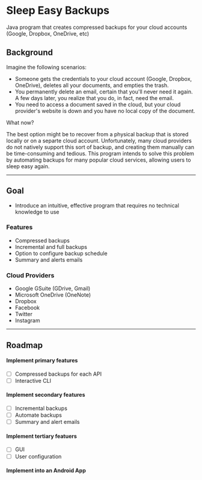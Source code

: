 # Sleep Easy Backups
Java program that creates compressed backups for your cloud accounts (Google, Dropbox, OneDrive, etc)

## Background
Imagine the following scenarios: 
- Someone gets the credentials to your cloud account (Google, Dropbox, OneDrive), deletes all your documents, and empties the trash. 
- You permanently delete an email, certain that you'll never need it again. A few days later, you realize that you do, in fact, need the email.
- You need to access a document saved in the cloud, but your cloud provider's website is down and you have no local copy of the document.

What now? 

The best option might be to recover from a physical backup that is stored locally or on a separte cloud account. Unfortunately, many cloud providers do not natively support this sort of backup, and creating them manually can be time-consuming and tedious. This program intends to solve this problem by automating backups for many popular cloud services, allowing users to sleep easy again.

----

## Goal
- Introduce an intuitive, effective program that requires no technical knowledge to use

### Features
- Compressed backups
- Incremental and full backups
- Option to configure backup schedule
- Summary and alerts emails

### Cloud Providers
- Google GSuite (GDrive, Gmail)
- Microsoft OneDrive (OneNote)
- Dropbox
- Facebook
- Twitter
- Instagram

----

## Roadmap
#### Implement primary features
- [ ] Compressed backups for each API
- [ ] Interactive CLI
#### Implement secondary features
- [ ] Incremental backups
- [ ] Automate backups
- [ ] Summary and alert emails
#### Implement tertiary featuers
- [ ] GUI
- [ ] User configuration
#### Implement into an Android App
